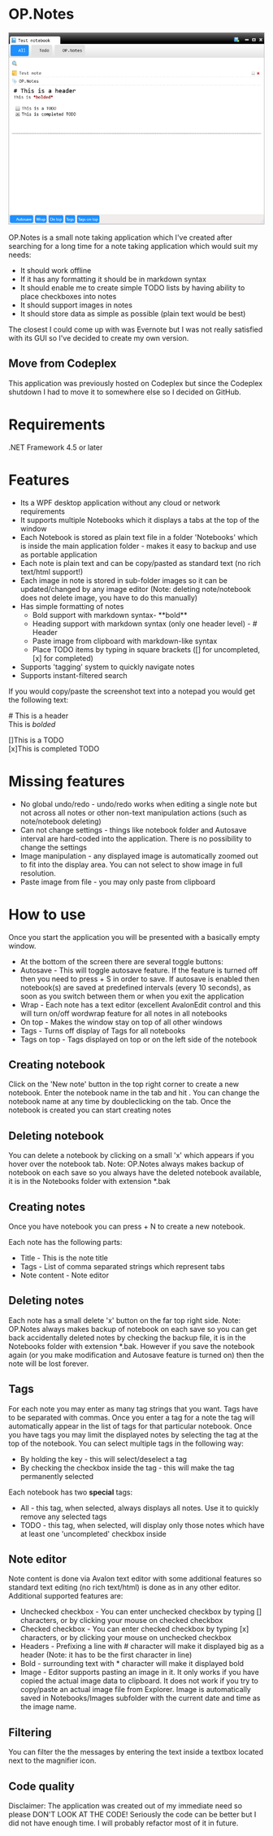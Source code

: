# OP.Notes
![OP.Notes](op.notes.png)

OP.Notes is a small note taking application which I've created after searching for a long time for a note taking application which would suit my needs:
- It should work offline
- If it has any formatting it should be in markdown syntax
- It should enable me to create simple TODO lists by having ability to place checkboxes into notes
- It should support images in notes
- It should store data as simple as possible (plain text would be best)

The closest I could come up with was Evernote but I was not really satisfied with its GUI so I've decided to create my own version.

## Move from Codeplex
This application was previously hosted on Codeplex but since the Codeplex shutdown I had to move it to somewhere else so I decided on GitHub.

# Requirements
.NET Framework 4.5 or later

# Features
- Its a WPF desktop application without any cloud or network requirements
- It supports multiple Notebooks which it displays a tabs at the top of the window
- Each Notebook is stored as plain text file in a folder 'Notebooks' which is inside the main application folder - makes it easy to backup and use as portable application
- Each note is plain text and can be copy/pasted as standard text (no rich text/html support!)
- Each image in note is stored in sub-folder images so it can be updated/changed by any image editor (Note: deleting note/notebook does not delete image, you have to do this manually)
- Has simple formatting of notes
  - Bold support with markdown syntax- \*\*bold\*\*
  - Heading support with markdown syntax (only one header level) - \# Header
  - Paste image from clipboard with markdown-like syntax
  - Place TODO items by typing in square brackets (\[\] for uncompleted, \[x\] for completed)
- Supports 'tagging' system to quickly navigate notes
- Supports instant-filtered search

If you would copy/paste the screenshot text into a notepad you would get the following text:

\# This is a header  
This is *bolded*  

\[\]This is a TODO  
\[x\]This is completed TODO 

# Missing features
- No global undo/redo - undo/redo works when editing a single note but not across all notes or other non-text manipulation actions (such as note/notebook deleting)
- Can not change settings - things like notebook folder and Autosave interval are hard-coded into the application. There is no possibility to change the settings
- Image manipulation - any displayed image is automatically zoomed out to fit into the display area. You can not select to show image in full resolution.
- Paste image from file - you may only paste from clipboard

 



# How to use
Once you start the application you will be presented with a basically empty window. 

- At the bottom of the screen there are several toggle buttons:
- Autosave - This will toggle autosave feature. If the feature is turned off then you need to press <CTRL> + S in order to save. If autosave is enabled then notebook(s) are saved at predefined intervals (every 10 seconds), as soon as you switch between them or when you exit the application
- Wrap - Each note has a text editor (excellent AvalonEdit control and this will turn on/off wordwrap feature for all notes in all notebooks
- On top - Makes the window stay on top of all other windows
- Tags - Turns off display of Tags for all notebooks
- Tags on top - Tags displayed on top or on the left side of the notebook 

## Creating notebook
Click on the 'New note' button in the top right corner to create a new notebook.
Enter the notebook name in the tab and hit <ENTER>. You can change the notebook name at any time by doubleclicking on the tab. 
Once the notebook is created you can start creating notes

## Deleting notebook
You can delete a notebook by clicking on a small 'x' which appears if you hover over the notebook tab. 
Note: OP.Notes always makes backup of notebook on each save so you always have the deleted notebook available, it is in the Notebooks folder with extension *.bak

## Creating notes
Once you have notebook you can press <CTRL> + N to create a new notebook.

Each note has the following parts:
- Title - This is the note title
- Tags - List of comma separated strings which represent tabs
- Note content - Note editor

## Deleting notes
Each note has a small delete 'x' button on the far top right side.
Note: OP.Notes always makes backup of notebook on each save so you can get back accidentally deleted notes by checking the backup file, it is in the Notebooks folder with extension *.bak. However if you save the notebook again (or you make modification and Autosave feature is turned on) then the note will be lost forever.

## Tags
For each note you may enter as many tag strings that you want. Tags have to be separated with commas. Once you enter a tag for a note the tag will automatically appear in the list of tags for that particular notebook. Once you have tags you may limit the displayed notes by selecting the tag at the top of the notebook.
You can select multiple tags in the following way:
- By holding the <CTRL> key - this will select/deselect a tag
- By checking the checkbox inside the tag - this will make the tag permanently selected

Each notebook has two **special** tags:
- All - this tag, when selected, always displays all notes. Use it to quickly remove any selected tags
- TODO - this tag, when selected, will display only those notes which have at least one 'uncompleted' checkbox inside

## Note editor
Note content is done via Avalon text editor with some additional features so standard text editing (no rich text/html) is done as in any other editor. Additional supported features are:
- Unchecked checkbox - You can enter unchecked checkbox by typing [] characters, or by clicking your mouse on checked checkbox
- Checked checkbox - You can enter checked checkbox by typing [x] characters, or by clicking your mouse on unchecked checkbox
- Headers - Prefixing a line with # character will make it displayed big as a header (Note: it has to be the first character in line)
- Bold - surrounding text with * character will make it displayed bold
- Image - Editor supports pasting an image in it. It only works if you have copied the actual image data to clipboard. It does not work if you try to copy/paste an actual image file from Explorer. Image is automatically saved in Notebooks/Images subfolder with the current date and time as the image name.

## Filtering
You can filter the the messages by entering the text inside a textbox located next to the magnifier icon.

## Code quality
Disclaimer: The application was created out of my immediate need so please DON'T LOOK AT THE CODE! Seriously the code can be better but I did not have enough time. I will probably refactor most of it in future.
